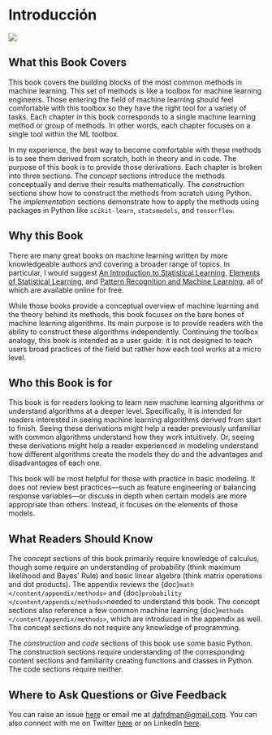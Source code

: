 # Introducción

![](https://github.com/vhteran/test/tree/f50860851d4bd9aa08fc8671e61424c2e9eb4135/content/logo_light.png)

## What this Book Covers

This book covers the building blocks of the most common methods in machine learning. This set of methods is like a toolbox for machine learning engineers. Those entering the field of machine learning should feel comfortable with this toolbox so they have the right tool for a variety of tasks. Each chapter in this book corresponds to a single machine learning method or group of methods. In other words, each chapter focuses on a single tool within the ML toolbox.

In my experience, the best way to become comfortable with these methods is to see them derived from scratch, both in theory and in code. The purpose of this book is to provide those derivations. Each chapter is broken into three sections. The _concept_ sections introduce the methods conceptually and derive their results mathematically. The _construction_ sections show how to construct the methods from scratch using Python. The _implementation_ sections demonstrate how to apply the methods using packages in Python like `scikit-learn`, `statsmodels`, and `tensorflow`.

## Why this Book

There are many great books on machine learning written by more knowledgeable authors and covering a broader range of topics. In particular, I would suggest [An Introduction to Statistical Learning](http://faculty.marshall.usc.edu/gareth-james/ISL/), [Elements of Statistical Learning](https://web.stanford.edu/~hastie/ElemStatLearn/), and [Pattern Recognition and Machine Learning](https://www.microsoft.com/en-us/research/publication/pattern-recognition-machine-learning/), all of which are available online for free.

While those books provide a conceptual overview of machine learning and the theory behind its methods, this book focuses on the bare bones of machine learning algorithms. Its main purpose is to provide readers with the ability to construct these algorithms independently. Continuing the toolbox analogy, this book is intended as a user guide: it is not designed to teach users broad practices of the field but rather how each tool works at a micro level.

## Who this Book is for

This book is for readers looking to learn new machine learning algorithms or understand algorithms at a deeper level. Specifically, it is intended for readers interested in seeing machine learning algorithms derived from start to finish. Seeing these derivations might help a reader previously unfamiliar with common algorithms understand how they work intuitively. Or, seeing these derivations might help a reader experienced in modeling understand how different algorithms create the models they do and the advantages and disadvantages of each one.

This book will be most helpful for those with practice in basic modeling. It does not review best practices—such as feature engineering or balancing response variables—or discuss in depth when certain models are more appropriate than others. Instead, it focuses on the elements of those models.

## What Readers Should Know

The _concept_ sections of this book primarily require knowledge of calculus, though some require an understanding of probability \(think maximum likelihood and Bayes' Rule\) and basic linear algebra \(think matrix operations and dot products\). The appendix reviews the {doc}`math </content/appendix/methods>` and {doc}`probability </content/appendix/methods>`needed to understand this book. The concept sections also reference a few common machine learning {doc}`methods </content/appendix/methods>`, which are introduced in the appendix as well. The concept sections do not require any knowledge of programming.

The _construction_ and _code_ sections of this book use some basic Python. The construction sections require understanding of the corresponding content sections and familiarity creating functions and classes in Python. The code sections require neither.

## Where to Ask Questions or Give Feedback

You can raise an issue [here](https://github.com/dafriedman97/mlbook/issues) or email me at dafrdman@gmail.com. You can also connect with me on Twitter [here](https://twitter.com/dafrdman) or on LinkedIn [here](https://www.linkedin.com/in/daniel-friedman-36b1b2139/).

